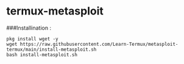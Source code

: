 # termux-metasploit

###Installination :

```
pkg install wget -y
wget https://raw.githubusercontent.com/Learn-Termux/metasploit-termux/main/install-metasploit.sh
bash install-metasploit.sh
```
